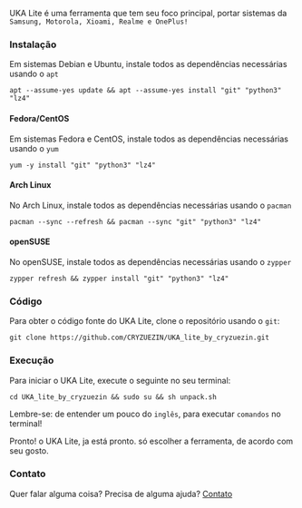UKA Lite é uma ferramenta que tem seu foco principal, portar sistemas da `Samsung, Motorola, Xioami, Realme e OnePlus!`

### Instalação

Em sistemas Debian e Ubuntu, instale todos as dependências necessárias usando o `apt`

```
apt --assume-yes update && apt --assume-yes install "git" "python3" "lz4"
```

#### Fedora/CentOS

Em sistemas Fedora e CentOS, instale todos as dependências necessárias usando o `yum`

```
yum -y install "git" "python3" "lz4"
```

#### Arch Linux

No Arch Linux, instale todos as dependências necessárias usando o `pacman`

```
pacman --sync --refresh && pacman --sync "git" "python3" "lz4"
```

#### openSUSE

No openSUSE, instale todos as dependências necessárias usando o `zypper`

```
zypper refresh && zypper install "git" "python3" "lz4"
```

### Código

Para obter o código fonte do UKA Lite, clone o repositório usando o `git`:

```
git clone https://github.com/CRYZUEZIN/UKA_lite_by_cryzuezin.git
```
### Execução

Para iniciar o UKA Lite, execute o seguinte no seu terminal:

```
cd UKA_lite_by_cryzuezin && sudo su && sh unpack.sh
```

Lembre-se: de entender um pouco do `inglês`, para executar `comandos` no terminal!

Pronto! o UKA Lite, ja está pronto. só escolher a ferramenta, de acordo com seu gosto.

### Contato

Quer falar alguma coisa? Precisa de alguma ajuda? [Contato](https://t.me/CRYZUEZIN)
